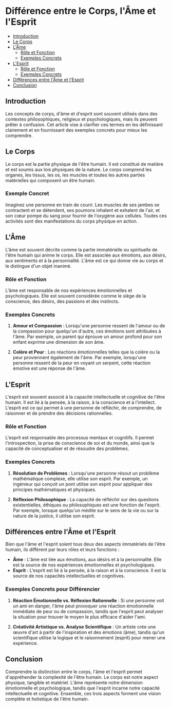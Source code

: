 # Différence entre le Corps, l'Âme et l'Esprit

- [Introduction](#introduction)
- [Le Corps](#le-corps)
- [L'Âme](#lâme)
    - [Rôle et Fonction](#rôle-et-fonction)
    - [Exemples Concrets](#exemples-concrets)
- [L'Esprit](#lesprit)
    - [Rôle et Fonction](#rôle-et-fonction-1)
    - [Exemples Concrets](#exemples-concrets-1)
- [Différences entre l'Âme et l'Esprit](#différences-entre-lâme-et-lesprit)
- [Conclusion](#conclusion)

## Introduction

Les concepts de corps, d'âme et d'esprit sont souvent utilisés dans des contextes philosophiques, religieux et psychologiques, mais ils peuvent prêter à confusion. Cet article vise à clarifier ces termes en les définissant clairement et en fournissant des exemples concrets pour mieux les comprendre.

## Le Corps

Le corps est la partie physique de l'être humain. Il est constitué de matière et est soumis aux lois physiques de la nature. Le corps comprend les organes, les tissus, les os, les muscles et toutes les autres parties matérielles qui composent un être humain.

### Exemple Concret

Imaginez une personne en train de courir. Les muscles de ses jambes se contractent et se détendent, ses poumons inhalent et exhalent de l'air, et son cœur pompe du sang pour fournir de l'oxygène aux cellules. Toutes ces activités sont des manifestations du corps physique en action.

## L'Âme

L'âme est souvent décrite comme la partie immatérielle ou spirituelle de l'être humain qui anime le corps. Elle est associée aux émotions, aux désirs, aux sentiments et à la personnalité. L'âme est ce qui donne vie au corps et le distingue d'un objet inanimé.

### Rôle et Fonction

L'âme est responsable de nos expériences émotionnelles et psychologiques. Elle est souvent considérée comme le siège de la conscience, des désirs, des passions et des instincts.

### Exemples Concrets

1. **Amour et Compassion** : Lorsqu'une personne ressent de l'amour ou de la compassion pour quelqu'un d'autre, ces émotions sont attribuées à l'âme. Par exemple, un parent qui éprouve un amour profond pour son enfant exprime une dimension de son âme.

2. **Colère et Peur** : Les réactions émotionnelles telles que la colère ou la peur proviennent également de l'âme. Par exemple, lorsqu'une personne ressent de la peur en voyant un serpent, cette réaction émotive est une réponse de l'âme.

## L'Esprit

L'esprit est souvent associé à la capacité intellectuelle et cognitive de l'être humain. Il est lié à la pensée, à la raison, à la conscience et à l'intellect. L'esprit est ce qui permet à une personne de réfléchir, de comprendre, de raisonner et de prendre des décisions rationnelles.

### Rôle et Fonction

L'esprit est responsable des processus mentaux et cognitifs. Il permet l'introspection, la prise de conscience de soi et du monde, ainsi que la capacité de conceptualiser et de résoudre des problèmes.

### Exemples Concrets

1. **Résolution de Problèmes** : Lorsqu'une personne résout un problème mathématique complexe, elle utilise son esprit. Par exemple, un ingénieur qui conçoit un pont utilise son esprit pour appliquer des principes mathématiques et physiques.

2. **Réflexion Philosophique** : La capacité de réfléchir sur des questions existentielles, éthiques ou philosophiques est une fonction de l'esprit. Par exemple, lorsque quelqu'un médite sur le sens de la vie ou sur la nature de la justice, il utilise son esprit.

## Différences entre l'Âme et l'Esprit

Bien que l'âme et l'esprit soient tous deux des aspects immatériels de l'être humain, ils diffèrent par leurs rôles et leurs fonctions :

- **Âme** : L'âme est liée aux émotions, aux désirs et à la personnalité. Elle est la source de nos expériences émotionnelles et psychologiques.
- **Esprit** : L'esprit est lié à la pensée, à la raison et à la conscience. Il est la source de nos capacités intellectuelles et cognitives.

### Exemples Concrets pour Différencier

1. **Réaction Émotionnelle vs. Réflexion Rationnelle** : Si une personne voit un ami en danger, l'âme peut provoquer une réaction émotionnelle immédiate de peur ou de compassion, tandis que l'esprit peut analyser la situation pour trouver le moyen le plus efficace d'aider l'ami.

2. **Créativité Artistique vs. Analyse Scientifique** : Un artiste crée une œuvre d'art à partir de l'inspiration et des émotions (âme), tandis qu'un scientifique utilise la logique et le raisonnement (esprit) pour mener une expérience.

## Conclusion

Comprendre la distinction entre le corps, l'âme et l'esprit permet d'appréhender la complexité de l'être humain. Le corps est notre aspect physique, tangible et matériel. L'âme représente notre dimension émotionnelle et psychologique, tandis que l'esprit incarne notre capacité intellectuelle et cognitive. Ensemble, ces trois aspects forment une vision complète et holistique de l'être humain.